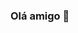### Olá amigo 👋

<!--
<div>
**lemostrash/Lemostrash** is a ✨ _special_ ✨ repository because its `README.md` (this file) appears on your GitHub profile.

Here are some ideas to get you started:

![Snake animation](https://github.com/lemostrash/lemostrash/blob/output/github-contribution-grid-snake.svg)
</div>
